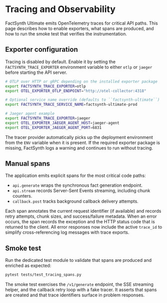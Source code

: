# Tracing and Observability

FactSynth Ultimate emits OpenTelemetry traces for critical API paths. This page
describes how to enable exporters, what spans are produced, and how to run the
smoke test that verifies the instrumentation.

## Exporter configuration

Tracing is disabled by default. Enable it by setting the
`FACTSYNTH_TRACE_EXPORTER` environment variable to either `otlp` or `jaeger`
before starting the API server.

```bash
# OTLP over HTTP or gRPC depending on the installed exporter package
export FACTSYNTH_TRACE_EXPORTER=otlp
export OTEL_EXPORTER_OTLP_ENDPOINT="http://otel-collector:4318"

# Optional service name override (defaults to ``factsynth-ultimate``)
export FACTSYNTH_TRACE_SERVICE_NAME=factsynth-ultimate-prod

# Jaeger agent example
export FACTSYNTH_TRACE_EXPORTER=jaeger
export OTEL_EXPORTER_JAEGER_AGENT_HOST=jaeger-agent
export OTEL_EXPORTER_JAEGER_AGENT_PORT=6831
```

The tracer provider automatically picks up the deployment environment from the
`ENV` variable when it is present. If the required exporter package is missing,
FactSynth logs a warning and continues to run without tracing.

## Manual spans

The application emits explicit spans for the most critical code paths:

- `api.generate` wraps the synchronous fact generation endpoint.
- `api.stream` records Server-Sent Events streaming, including chunk counters.
- `callback.post` tracks background callback delivery attempts.

Each span annotates the current request identifier (if available) and records
retry attempts, chunk sizes, and success/failure metadata. When an error occurs,
the span records the exception and the HTTP status code that is returned to the
client. All error responses now include the active `trace_id` to simplify
cross-referencing log messages with trace exports.

## Smoke test

Run the dedicated test module to validate that spans are produced and enriched
as expected:

```bash
pytest tests/test_tracing_spans.py
```

The smoke test exercises the `/v1/generate` endpoint, the SSE streaming helper,
and the callback retry loop with a fake tracer. It asserts that spans are
created and that trace identifiers surface in problem responses.
